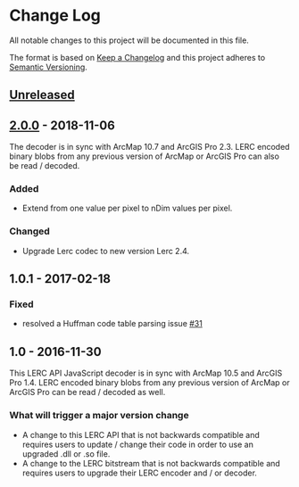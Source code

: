 # Change Log

All notable changes to this project will be documented in this file.

The format is based on [Keep a Changelog](http://keepachangelog.com/)
and this project adheres to [Semantic Versioning](http://semver.org/).

## [Unreleased][HEAD]

## [2.0.0] - 2018-11-06

The decoder is in sync with ArcMap 10.7 and ArcGIS Pro 2.3. LERC encoded binary blobs from any previous version of
ArcMap or ArcGIS Pro can also be read / decoded.

### Added

* Extend from one value per pixel to nDim values per pixel.

### Changed

* Upgrade Lerc codec to new version Lerc 2.4.

## 1.0.1 - 2017-02-18

### Fixed

* resolved a Huffman code table parsing issue [#31](https://github.com/Esri/lerc/pull/31)

## 1.0 - 2016-11-30

This LERC API JavaScript decoder is in sync with ArcMap 10.5 and ArcGIS Pro 1.4. LERC encoded binary blobs from any
previous version of ArcMap or ArcGIS Pro can be read / decoded as well.

### What will trigger a major version change

- A change to this LERC API that is not backwards compatible and requires users to update / change their code in order
  to use an upgraded .dll or .so file.
- A change to the LERC bitstream that is not backwards compatible and requires users to upgrade their LERC encoder and /
  or decoder.

[2.0.0]: https://github.com/Esri/lerc/compare/v1.0.1...v2.0 "v2.0"

[HEAD]: https://github.com/Esri/lerc/compare/v2.0...HEAD "Unreleased Changes"
